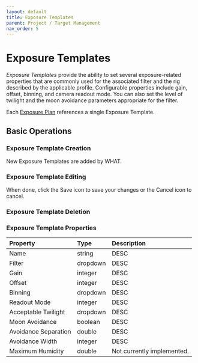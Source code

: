 ```yaml
---
layout: default
title: Exposure Templates
parent: Project / Target Management
nav_order: 5
---
```


# Exposure Templates

_Exposure Templates_ provide the ability to set several exposure-related properties that are commonly used for the associated filter and the rig described by the applicable profile.  Configurable properties include gain, offset, binning, and camera readout mode.  You can also set the level of twilight and the moon avoidance parameters appropriate for the filter.

Each [Exposure Plan](exposure-plans.html) references a single Exposure Template.

## Basic Operations

### Exposure Template Creation

New Exposure Templates are added by WHAT.

### Exposure Template Editing


When done, click the Save icon to save your changes or the Cancel icon to cancel.

### Exposure Template Deletion

### Exposure Template Properties

|Property|Type|Description|
|:--|:--|:--|
|Name|string|DESC|
|Filter|dropdown|DESC|
|Gain|integer|DESC|
|Offset|integer|DESC|
|Binning|dropdown|DESC|
|Readout Mode|integer|DESC|
|Acceptable Twilight|dropdown|DESC|
|Moon Avoidance|boolean|DESC|
|Avoidance Separation|double|DESC|
|Avoidance Width|integer|DESC|
|Maximum Humidity|double|Not currently implemented.|
